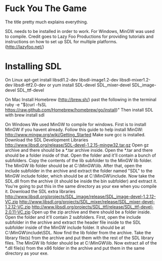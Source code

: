 Fuck You The Game
===========

The title pretty much explains everything.


SDL needs to be installed in order to work.
For Windows, MinGW was used to compile.
Credit goes to Lazy Foo Productions for providing tutorials and instructions on how to set up SDL for multiple platforms.
(http://lazyfoo.net/)

Installing SDL
===========
On Linux
  apt-get install libsdl1.2-dev libsdl-image1.2-dev libsdl-mixer1.2-dev libsdl-ttf2.0-dev
or
  yum install SDL-devel SDL_mixer-devel SDL_image-devel SDL_ttf-devel

On Mac
Install Homebrew (http://brew.sh/) past the following in the terminal
  ruby -e "$(curl -fsSL https://raw.github.com/Homebrew/homebrew/go/install)"
Then install SDL with
  brew install sdl
  
On Windows
We used MinGW to compile for windows. First is to install MinGW if you havent already.
Follow this guide to help install MinGW: http://www.mingw.org/wiki/Getting_Started
Make sure gcc is installed.
Download the SDL Development Libraries
  http://www.libsdl.org/release/SDL-devel-1.2.15-mingw32.tar.gz
Open gz archive and there should be a *.tar archive inside.
Open the *.tar and there should be a folder inside of that.
Open the folder and it'll contain a bunch of subfolders.
Copy the contents of the lib subfolder to the MinGW lib folder.
The MinGW lib folder should be at C:\MinGW\lib.
After that, open the include subfolder in the archive and extract the folder named "SDL" to the MinGW include folder, which should be at C:\MinGW\include.
Now take the SDL.dll from the archive (it should be inside the bin subfolder) and extract it. You're going to put this in the same directory as your exe when you compile it.
Download the SDL extra libraries
  http://www.libsdl.org/projects/SDL_image/release/SDL_image-devel-1.2.12-VC.zip
  http://www.libsdl.org/projects/SDL_mixer/release/SDL_mixer-devel-1.2.12-VC.zip
  http://www.libsdl.org/projects/SDL_ttf/release/SDL_ttf-devel-2.0.11-VC.zip
Open up the zip archive and there should be a folder inside.
Open the folder and it'll contain 2 subfolders.
First, open the include subfolder in the archive and extract the header file inside to the SDL subfolder inside of the MinGW include folder. It should be at C:\MinGW\include\SDL.
Now find the lib folder from the archive. Take the library file(s) from the archive and put them with the rest of the SDL library files. The MinGW lib folder should be at C:\MinGW\lib.
Now extract all of the *.dll file(s) from the x86 folder in the archive and put them in the same directory as your exe.

